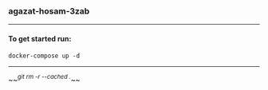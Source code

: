 ### agazat-hosam-3zab
<HR>

#### To get started run:

```
docker-compose up -d
```
<hr>
~~<i><sup>git rm -r --cached .</sup></i>~~
